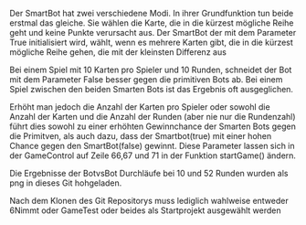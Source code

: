 Der SmartBot hat zwei verschiedene Modi. In ihrer Grundfunktion tun beide erstmal das gleiche.
Sie wählen die Karte, die in die kürzest mögliche Reihe geht und keine Punkte verursacht aus.
Der SmartBot der mit dem Parameter True initialisiert wird, wählt, wenn es mehrere Karten gibt, die in die kürzest mögliche Reihe gehen, die mit der kleinsten Differenz aus

Bei einem Spiel mit 10 Karten pro Spieler und 10 Runden, schneidet der Bot mit dem Parameter False besser gegen die primitiven Bots ab.
Bei einem Spiel zwischen den beiden Smarten Bots ist das Ergebnis oft ausgeglichen.

Erhöht man jedoch die Anzahl der Karten pro Spieler oder sowohl die Anzahl der Karten und die Anzahl der Runden (aber nie nur die Rundenzahl)
führt dies sowohl zu einer erhöhten Gewinnchance der Smarten Bots gegen die Primitven, als auch dazu, dass der Smartbot(true) mit einer hohen Chance gegen den SmartBot(false) gewinnt.
Diese Parameter lassen sich in der GameControl auf Zeile 66,67 und 71 in der Funktion startGame() ändern.

Die Ergebnisse der BotvsBot Durchläufe bei 10 und 52 Runden wurden als png in dieses Git hohgeladen.

Nach dem Klonen des Git Repositorys muss lediglich wahlweise entweder 6Nimmt oder GameTest oder beides als Startprojekt ausgewählt werden
